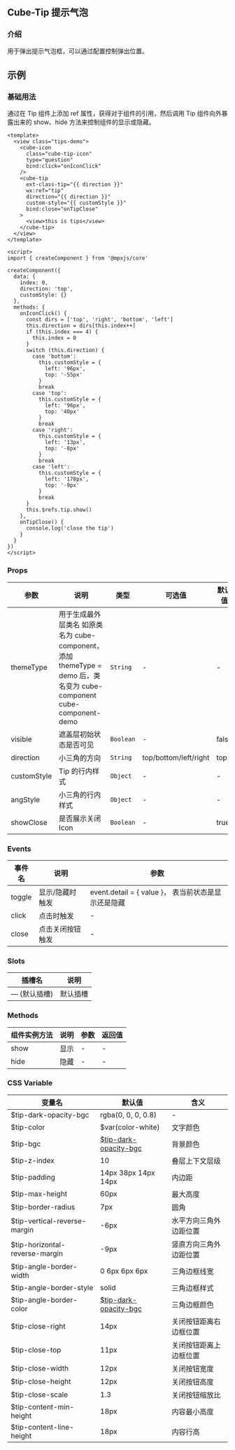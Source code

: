 ## Cube-Tip 提示气泡

<card>

### 介绍

用于弹出提示气泡框，可以通过配置控制弹出位置。

</card>

## 示例

<card>

### 基础用法

通过在 Tip 组件上添加 ref 属性，获得对于组件的引用，然后调用 Tip 组件向外暴露出来的 show、hide 方法来控制组件的显示或隐藏。


<collapse-wrapper>

```vue
<template>
  <view class="tips-demo">
    <cube-icon
      class="cube-tip-icon"
      type="question"
      bind:click="onIconClick"
    />
    <cube-tip
      ext-class-tip="{{ direction }}"
      wx:ref="tip"
      direction="{{ direction }}"
      custom-style="{{ customStyle }}"
      bind:close="onTipClose"
    >
      <view>this is tips</view>
    </cube-tip>
  </view>
</template>

<script>
import { createComponent } from '@mpxjs/core'

createComponent({
  data: {
    index: 0,
    direction: 'top',
    customStyle: {}
  },
  methods: {
    onIconClick() {
      const dirs = ['top', 'right', 'bottom', 'left']
      this.direction = dirs[this.index++]
      if (this.index === 4) {
        this.index = 0
      }
      switch (this.direction) {
        case 'bottom':
          this.customStyle = {
            left: '96px',
            top: '-55px'
          }
          break
        case 'top':
          this.customStyle = {
            left: '96px',
            top: '40px'
          }
          break
        case 'right':
          this.customStyle = {
            left: '13px',
            top: '-8px'
          }
          break
        case 'left':
          this.customStyle = {
            left: '178px',
            top: '-9px'
          }
          break
      }
      this.$refs.tip.show()
    },
    onTipClose() {
      console.log('close the tip')
    }
  }
})
</script>
```

</collapse-wrapper>


</card>


<card> 
 
 ### Props

<!-- @vuese:[name]:props:start -->
|参数|说明|类型|可选值|默认值|
|---|---|---|---|---|
|themeType|用于生成最外层类名 如原类名为 cube-component，添加 themeType = demo 后，类名变为 cube-component cube-component-demo|`String`|-|-|
|visible|遮盖层初始状态是否可见|`Boolean`|-|false|
|direction|小三角的方向|`String`|top/bottom/left/right|top|
|customStyle|Tip 的行内样式|`Object`|-|-|
|angStyle|小三角的行内样式|`Object`|-|-|
|showClose|是否展示关闭 Icon|`Boolean`|-|true|

<!-- @vuese:[name]:props:end -->


  
</card> 
 
 
 
<card> 
 
 ### Events

<!-- @vuese:[name]:events:start -->
|事件名|说明|参数|
|---|---|---|
|toggle|显示/隐藏时触发|event.detail = { value }， 表当前状态是显示还是隐藏|
|click|点击时触发|-|
|close|点击关闭按钮触发|-|

<!-- @vuese:[name]:events:end -->


  
</card> 
 
<card> 
 
 ### Slots

<!-- @vuese:[name]:slots:start -->
|插槽名|说明|
|---|---|
|— (默认插槽)|默认插槽|

<!-- @vuese:[name]:slots:end -->


  
</card> 
 
<card> 
 
 ### Methods

<!-- @vuese:[name]:methods:start -->
|组件实例方法|说明|参数|返回值|
|---|---|---|---|
|show|显示|-|-|
|hide|隐藏|-|-|

<!-- @vuese:[name]:methods:end -->


  
</card> 
 
<card> 
 
 ### CSS Variable
|变量名|默认值|含义|
|---|---|---|
|<span id="tip-dark-opacity-bgc" class="css-var-name">$tip-dark-opacity-bgc</span>|<div>rgba(0, 0, 0, 0.8)</div>|-|
|<span id="tip-color" class="css-var-name">$tip-color</span>|<div><RouterLink to="/guide/design-tokens.html#color-white" v-slot="{href}"> <a :href="href">$var(color-white)</a> </RouterLink></div>|文字颜色|
|<span id="tip-bgc" class="css-var-name">$tip-bgc</span>|<div><a class="css-var-default" href="#tip-dark-opacity-bgc">$tip-dark-opacity-bgc</a></div>|背景颜色|
|<span id="tip-z-index" class="css-var-name">$tip-z-index</span>|<div>10</div>|叠层上下文层级|
|<span id="tip-padding" class="css-var-name">$tip-padding</span>|<div>14px 38px 14px 14px</div>|内边距|
|<span id="tip-max-height" class="css-var-name">$tip-max-height</span>|<div>60px</div>|最大高度|
|<span id="tip-border-radius" class="css-var-name">$tip-border-radius</span>|<div>7px</div>|圆角|
|<span id="tip-vertical-reverse-margin" class="css-var-name">$tip-vertical-reverse-margin</span>|<div>-6px</div>|水平方向三角外边距位置|
|<span id="tip-horizontal-reverse-margin" class="css-var-name">$tip-horizontal-reverse-margin</span>|<div>-9px</div>|竖直方向三角外边距位置|
|<span id="tip-angle-border-width" class="css-var-name">$tip-angle-border-width</span>|<div>0 6px 6px 6px</div>|三角边框线宽|
|<span id="tip-angle-border-style" class="css-var-name">$tip-angle-border-style</span>|<div>solid</div>|三角边框样式|
|<span id="tip-angle-border-color" class="css-var-name">$tip-angle-border-color</span>|<div><a class="css-var-default" href="#tip-dark-opacity-bgc">$tip-dark-opacity-bgc</a></div>|三角边框颜色|
|<span id="tip-close-right" class="css-var-name">$tip-close-right</span>|<div>14px</div>|关闭按钮距离右边框位置|
|<span id="tip-close-top" class="css-var-name">$tip-close-top</span>|<div>11px</div>|关闭按钮距离上边框位置|
|<span id="tip-close-width" class="css-var-name">$tip-close-width</span>|<div>12px</div>|关闭按钮宽度|
|<span id="tip-close-height" class="css-var-name">$tip-close-height</span>|<div>12px</div>|关闭按钮高度|
|<span id="tip-close-scale" class="css-var-name">$tip-close-scale</span>|<div>1.3</div>|关闭按钮缩放比|
|<span id="tip-content-min-height" class="css-var-name">$tip-content-min-height</span>|<div>18px</div>|内容最小高度|
|<span id="tip-content-line-height" class="css-var-name">$tip-content-line-height</span>|<div>18px</div>|内容行高|
  
</card> 
 
